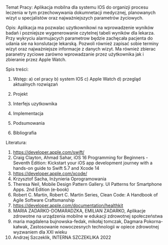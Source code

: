 Temat Pracy:
Aplikacja mobilna dla systemu IOS do organizji procesu leczenia w tym przechowywania dokumnetacji medycznej, 
planowanych wizyt u specjalistów oraz najważniejszych parametrów życiowych.  

Opis: 
Aplikacja ma pozwalac uzytkownikowi na wprowadzenie wyników badań i pozniejsze wygenerowanie czytelnej tabeli wyników dla lekarza.
Przy wykryciu alarmujacych parametrow będzie zachęcała pacjenta do udania sie na konslutacje lekarską. Pozwoli również zapisać sobie terminy wizyt 
oraz najważniejsze informacje z danych wizyt. Ma również zbierac paranetry zyciowe zarówno wprowadzanie przez użytkownika jak i zbieranie przez Apple Watch. 

Spis treści:
1. Wstęp:
a) cel pracy 
b) system IOS 
c) Apple Watch 
d) przegląd aktualnych rozwiązań 

2. Projekt
3. Interfejs uzytkownika 
4. Implementacja 
5. Podsumowania 
6. Bibliografia 

Literatura: 
1. https://developer.apple.com/swift/
2. Craig Clayton, Ahmad Sahar, iOS 16 Programming for Beginners - Seventh Edition: Kickstart your iOS app development journey with a hands-on guide to Swift 5.7 and Xcode 14
3. https://developer.apple.com/xcode/
4. Krzysztof Sacha,  Inżynieria Oprogramowania
5. Theresa Neil, Mobile Design Pattern Gallery. UI Patterns for Smartphone Apps. 2nd Edition (e-book)
6. Robert C. Martin, Robert C. Martin Series, Clean Code: A Handbook of Agile Software Craftsmanship
7. https://developer.apple.com/documentation/healthkit
8. MARIA ZADARKO-DOMARADZKA, EMILIAN ZADARKO, Aplikacje zdrowotne na urządzenia mobilne w edukacji
zdrowotnej społeczeństwa
9. maria magdalena bujnowska-fedak, mikołaj tomczak, Dagmara Pokorna-kałwak, Zastosowanie nowoczesnych technologii w opiece zdrowotnej wyzwaniem dla XXI wieku 
10. Andrzej Szczeklik, INTERNA SZCZEKLIKA 2022

